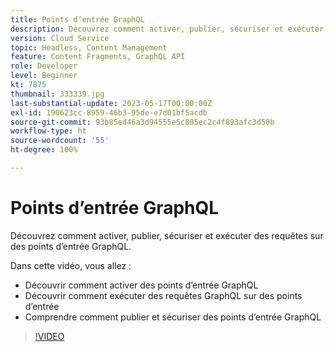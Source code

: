 ```yaml
---
title: Points d’entrée GraphQL
description: Découvrez comment activer, publier, sécuriser et exécuter des requêtes sur des points d’entrée GraphQL.
version: Cloud Service
topic: Headless, Content Management
feature: Content Fragments, GraphQL API
role: Developer
level: Beginner
kt: 7875
thumbnail: 333339.jpg
last-substantial-update: 2023-05-17T00:00:00Z
exl-id: 190623cc-8959-46b3-95de-e7d01bf5acdb
source-git-commit: 93b85ed46a3d94555e5c805ec2c4f893afc3d50b
workflow-type: ht
source-wordcount: '55'
ht-degree: 100%

---
```


# Points d’entrée GraphQL

Découvrez comment activer, publier, sécuriser et exécuter des requêtes sur des points d’entrée GraphQL.

Dans cette vidéo, vous allez :

+ Découvrir comment activer des points d’entrée GraphQL
+ Découvrir comment exécuter des requêtes GraphQL sur des points d’entrée
+ Comprendre comment publier et sécuriser des points d’entrée GraphQL

>[!VIDEO](https://video.tv.adobe.com/v/333339?quality=12&learn=on)
